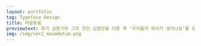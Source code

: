 ```yaml
---
layout: portfolio
tag: Typeface Design
title: 마음돋움
previewtext: 화가 김환기와 그의 연인 김향안을 다룬 책 ‘우리들의 파리가 생각나요’를 모티프로 디자인한 서체입니다. 본문용 고딕 서체이자 완성형 서체입니다. 열 길 물속은 알아도 사람의 마음은 모르듯이, 이름 붙여 말하기 어려운 마음과 감정들을 표현하는 데에 도움이 되었으면 하는 바람을 담았습니다.
img: /img/ver2_maumdotum.png
---
```


<div class="img_row">
	<img class="col three" src="{{ site.baseurl }}/img/maumdotum2/01.jpg" alt="" title="maumdotum01"/>
</div>



<div class="img_row">
	<img class="col three" src="{{ site.baseurl }}/img/maumdotum2/02.jpg" alt="" title="maumdotum02"/>
</div>



<div class="img_row">
	<img class="col three" src="{{ site.baseurl }}/img/maumdotum2/03.jpg" alt="" title="maumdotum03"/>
</div>

<div class="img_row">
	<img class="col three" src="{{ site.baseurl }}/img/maumdotum2/04.jpg" alt="" title="maumdotum04"/>
</div>

<div class="img_row">
	<img class="col three" src="{{ site.baseurl }}/img/maumdotum2/05.jpg" alt="" title="maumdotum05"/>
</div>

<div class="img_row">
	<img class="col three" src="{{ site.baseurl }}/img/maumdotum2/06.jpg" alt="" title="maumdotum06"/>
</div>

<div class="img_row">
	<img class="col three" src="{{ site.baseurl }}/img/maumdotum2/07.jpg" alt="" title="maumdotum07"/>
</div>




